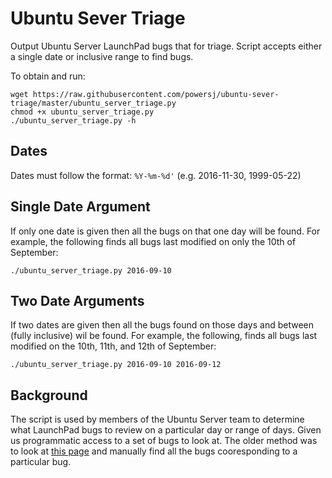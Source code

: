 # Ubuntu Sever Triage
Output Ubuntu Server LaunchPad bugs that for triage. Script accepts either a single date or inclusive range to find bugs.

To obtain and run:
```
wget https://raw.githubusercontent.com/powersj/ubuntu-sever-triage/master/ubuntu_server_triage.py
chmod +x ubuntu_server_triage.py 
./ubuntu_server_triage.py -h
```

## Dates
Dates must follow the format: `%Y-%m-%d'` (e.g. 2016-11-30, 1999-05-22)

## Single Date Argument
If only one date is given then all the bugs on that one day will be found. For example, the following finds all bugs last modified on only the 10th of September:
```
./ubuntu_server_triage.py 2016-09-10
```

## Two Date Arguments
If two dates are given then all the bugs found on those days and between (fully inclusive) wil be found. For example, the following, finds all bugs last modified on the 10th, 11th, and 12th of September:
```
./ubuntu_server_triage.py 2016-09-10 2016-09-12
```

## Background
The script is used by members of the Ubuntu Server team to determine what LaunchPad bugs to review on a particular day or range of days. Given us programmatic access to a set of bugs to look at. The older method was to look at [this page](https://bugs.launchpad.net/ubuntu/?field.searchtext=&orderby=-date_last_updated&search=Search&field.status%3Alist=NEW&field.status%3Alist=CONFIRMED&field.status%3Alist=TRIAGED&field.status%3Alist=INPROGRESS&field.status%3Alist=FIXCOMMITTED&field.status%3Alist=INCOMPLETE_WITH_RESPONSE&field.status%3Alist=INCOMPLETE_WITHOUT_RESPONSE&assignee_option=any&field.assignee=&field.bug_reporter=&field.bug_commenter=&field.subscriber=&field.structural_subscriber=ubuntu-server&field.component-empty-marker=1&field.tag=&field.tags_combinator=ANY&field.status_upstream-empty-marker=1&field.has_cve.used=&field.omit_dupes.used=&field.omit_dupes=on&field.affects_me.used=&field.has_no_package.used=&field.has_patch.used=&field.has_branches.used=&field.has_branches=on&field.has_no_branches.used=&field.has_no_branches=on&field.has_blueprints.used=&field.has_blueprints=on&field.has_no_blueprints.used=&field.has_no_blueprints=on) and manually find all the bugs cooresponding to a particular bug.
